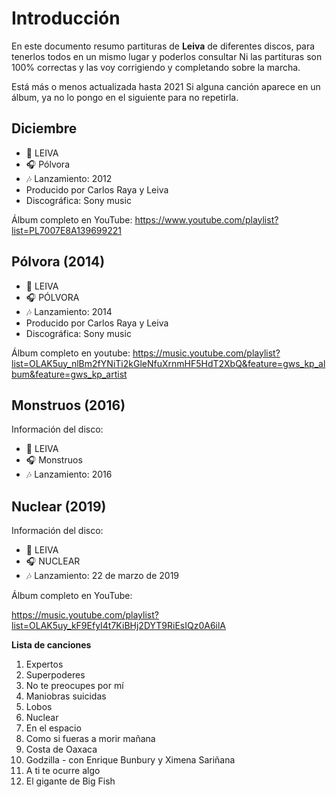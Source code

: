 
# Introducción

En este documento resumo partituras de **Leiva** de diferentes discos, para tenerlos todos en un mismo lugar y poderlos consultar Ni las partituras son 100% correctas y las voy corrigiendo y completando sobre la marcha.

Está más o menos actualizada hasta 2021 Si alguna canción aparece en un álbum, ya no lo pongo en el siguiente para no repetirla.

## Diciembre


- 🎤 LEIVA
- 🎧 Pólvora
- 🎶 Lanzamiento: 2012
- Producido por Carlos Raya y Leiva
- Discográfica: Sony music

Álbum completo en YouTube:
https://www.youtube.com/playlist?list=PL7007E8A139699221

## Pólvora (2014)

- 🎤 LEIVA
- 🎧 PÓLVORA
- 🎶 Lanzamiento: 2014
- Producido por Carlos Raya y Leiva
- Discográfica: Sony music



Álbum completo en youtube:
https://music.youtube.com/playlist?list=OLAK5uy_nlBm2fYNiTi2kGleNfuXrnmHF5HdT2XbQ&feature=gws_kp_album&feature=gws_kp_artist

## Monstruos (2016)

Información del disco:

- 🎤 LEIVA
- 🎧 Monstruos
- 🎶 Lanzamiento: 2016

## Nuclear (2019)

Información del disco:

- 🎤 LEIVA
- 🎧 NUCLEAR
- 🎶 Lanzamiento: 22 de marzo de 2019

Álbum completo en YouTube:

https://music.youtube.com/playlist?list=OLAK5uy_kF9EfyI4t7KiBHj2DYT9RiEsIQz0A6ilA

**Lista de canciones**

1. Expertos
2. Superpoderes
3. No te preocupes por mí
4. Maniobras suicidas
5. Lobos
6. Nuclear
7. En el espacio
8. Como si fueras a morir mañana
9. Costa de Oaxaca
10. Godzilla - con Enrique Bunbury y Ximena Sariñana
11. A ti te ocurre algo
12. El gigante de Big Fish